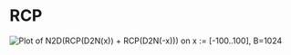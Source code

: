 # RCP

![Plot of N2D(RCP(D2N(x)) + RCP(D2N(-x))) on x := [-100..100], B=1024](/beta/images/rcp1.png)